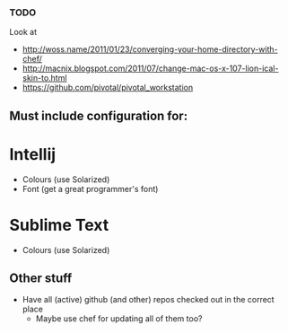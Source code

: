 ### TODO

Look at

* http://woss.name/2011/01/23/converging-your-home-directory-with-chef/
* http://macnix.blogspot.com/2011/07/change-mac-os-x-107-lion-ical-skin-to.html
* https://github.com/pivotal/pivotal_workstation


## Must include configuration for:

# Intellij

* Colours (use Solarized)
* Font (get a great programmer's font)

# Sublime Text

* Colours (use Solarized)


## Other stuff

* Have all (active) github (and other) repos checked out in the correct place
	* Maybe use chef for updating all of them too?
